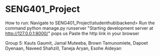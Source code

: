 # SENG401_Project

How to run:
Navigate to SENG401_Project\studenthub\backend>
Run the command python manage.py runserver
"Starting development server at http://127.0.0.1:8000/" pops us
Paste the http link in your browser


Group 5:
Kauts Gaumit,
Jamal Muteeba,
Brown Tamunomiete,
Dapoet Dyenaan,
Naveed Shahzill,
Taneja Aryan,
Esohe Aideyan
